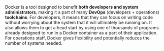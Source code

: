 Docker is a tool designed to benefit **both developers and system administrators**, 
making it a part of many **DevOps** (developers + operations) **toolchains**. 
For developers, it means that they can focus on writing code without worrying 
about the system that it will ultimately be running on. It also allows them to 
get a head start by using one of thousands of programs already designed to run 
in a Docker container as a part of their application.
For operations staff, Docker gives flexibility and potentially reduces the number of systems needed.
